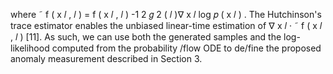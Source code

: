 where ˜ f ( x 𝑙 , 𝑙 ) = f ( x 𝑙 , 𝑙 ) -1 2 𝑔 2 ( 𝑙 )∇ x 𝑙 log 𝑝 ( x 𝑙 ) . The Hutchinson's trace estimator enables the unbiased linear-time estimation of ∇ x 𝑙 · ˜ f ( x 𝑙 , 𝑙 ) [11]. As such, we can use both the generated samples and the log-likelihood computed from the probability /flow ODE to de/fine the proposed anomaly measurement described in Section 3.